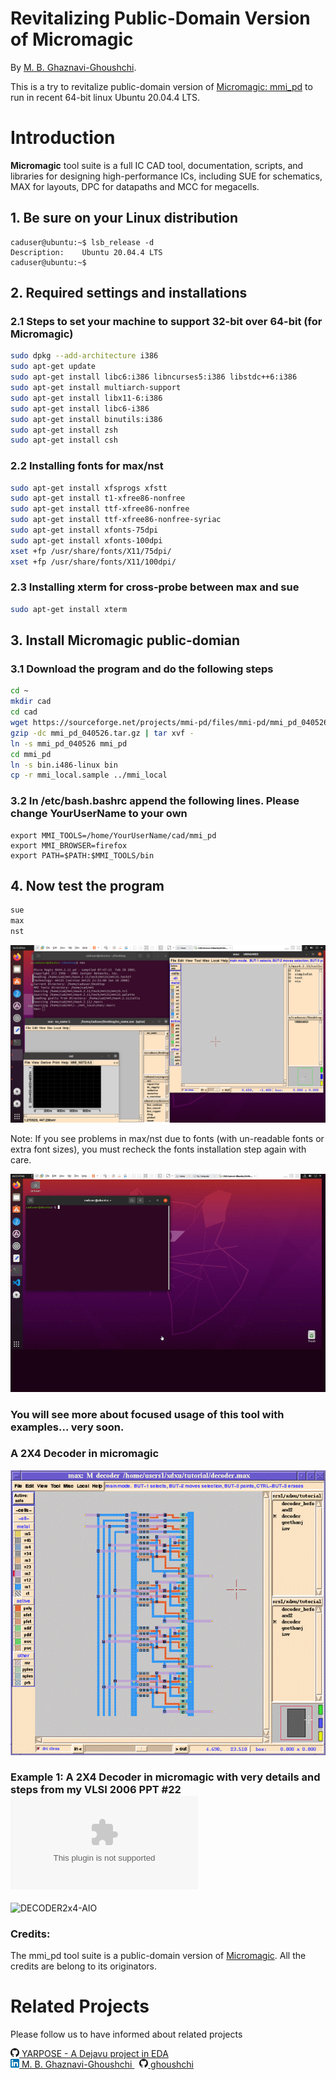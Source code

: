 # Revitalizing Public-Domain Version of Micromagic

By [M. B. Ghaznavi-Ghoushchi](https://github.com/ghoushchi).

This is a try to revitalize public-domain version of [Micromagic: mmi_pd](https://sourceforge.net/projects/mmi-pd/) to run in recent 64-bit linux Ubuntu 20.04.4 LTS.

# Introduction
**Micromagic** tool suite is a full IC CAD tool, documentation, scripts, and libraries for designing
high-performance ICs, including SUE for schematics, MAX for
layouts, DPC for datapaths and MCC for megacells.

## 1. Be sure on your Linux distribution
```console
caduser@ubuntu:~$ lsb_release -d
Description:	Ubuntu 20.04.4 LTS
caduser@ubuntu:~$ 
```

## 2. Required settings and installations 
### 2.1 Steps to set your machine to support 32-bit over 64-bit (for Micromagic)
```bash
sudo dpkg --add-architecture i386
sudo apt-get update
sudo apt-get install libc6:i386 libncurses5:i386 libstdc++6:i386
sudo apt-get install multiarch-support
sudo apt-get install libx11-6:i386
sudo apt-get install libc6-i386
sudo apt-get install binutils:i386
sudo apt-get install zsh
sudo apt-get install csh
```
### 2.2 Installing fonts for max/nst 
```bash
sudo apt-get install xfsprogs xfstt
sudo apt-get install t1-xfree86-nonfree
sudo apt-get install ttf-xfree86-nonfree
sudo apt-get install ttf-xfree86-nonfree-syriac
sudo apt-get install xfonts-75dpi
sudo apt-get install xfonts-100dpi
xset +fp /usr/share/fonts/X11/75dpi/
xset +fp /usr/share/fonts/X11/100dpi/
```

### 2.3 Installing xterm for cross-probe between max and sue
```bash
sudo apt-get install xterm
```
## 3. Install Micromagic public-domian 
### 3.1 Download the program and do the following steps

```bash
cd ~
mkdir cad
cd cad
wget https://sourceforge.net/projects/mmi-pd/files/mmi-pd/mmi_pd_040526/mmi_pd_040526.tar.gz
gzip -dc mmi_pd_040526.tar.gz | tar xvf -
ln -s mmi_pd_040526 mmi_pd
cd mmi_pd
ln -s bin.i486-linux bin
cp -r mmi_local.sample ../mmi_local
```
### 3.2 In /etc/bash.bashrc append the following lines. Please change YourUserName to your own
```shellscript
export MMI_TOOLS=/home/YourUserName/cad/mmi_pd
export MMI_BROWSER=firefox
export PATH=$PATH:$MMI_TOOLS/bin
```
## 4. Now test the program
```bash
sue
max
nst
```
![AIO](media/mmi_pd_AIO.png)

Note: If you see problems in max/nst due to fonts (with un-readable fonts or extra font sizes), you must recheck the fonts installation step again with care.


![AIO](media/out.gif)



### You will see more about focused usage of this tool with examples... very soon.
### A 2X4 Decoder in micromagic
![DECODER2x4](media/2x4-decoder.gif)
### Example 1: A 2X4 Decoder in micromagic with very details and steps from my VLSI 2006 PPT #22 ![VLSI-SHD-22](https://github.com/yarpose/YARPOSE.Micromagic_PD/blob/master/media/VLSI-SHD-22.ppt)

![DECODER2x4-AIO](media/VLSI-SHD-22.gif)

### Credits:
The mmi_pd tool suite is a public-domain version  of [Micromagic](https://www.micromagic.com). All the credits are belong to its originators.

# Related Projects
Please follow us to have informed about related projects


<p>
<a href="https://github.com/yarpose" rel="nofollow noreferrer">
    <img src="media/GH.png" alt="github"> YARPOSE - A Dejavu project in EDA
  </a><br>
  <a href="https://www.linkedin.com/in/ghaznavi-ghoushchi" rel="nofollow noreferrer">
    <img src="media/LI.png" alt="linkedin"> M. B. Ghaznavi-Ghoushchi
  </a> &nbsp; 
  <a href="https://github.com/ghoushchi" rel="nofollow noreferrer">
    <img src="media/GH.png" alt="github"> ghoushchi
  </a>
</p>







